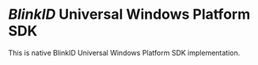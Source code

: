 # _BlinkID_ Universal Windows Platform SDK

This is native BlinkID Universal Windows Platform SDK implementation.
